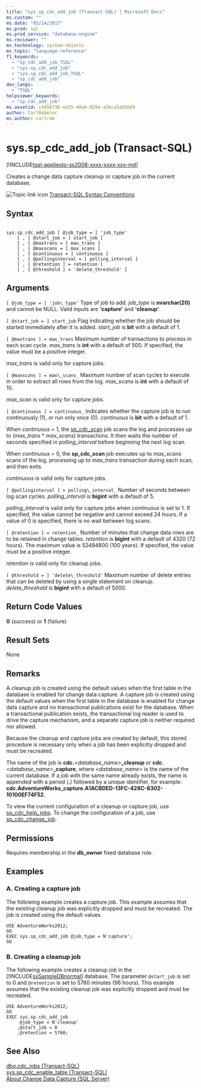 ```yaml
---
title: "sys.sp_cdc_add_job (Transact-SQL) | Microsoft Docs"
ms.custom: ""
ms.date: "03/14/2017"
ms.prod: sql
ms.prod_service: "database-engine"
ms.reviewer: ""
ms.technology: system-objects
ms.topic: "language-reference"
f1_keywords: 
  - "sp_cdc_add_job_TSQL"
  - "sys.sp_cdc_add_job"
  - "sys.sp_cdc_add_job_TSQL"
  - "sp_cdc_add_job"
dev_langs: 
  - "TSQL"
helpviewer_keywords: 
  - "sp_cdc_add_job"
ms.assetid: c4458738-ed25-40a6-8294-a26ca5a05bd9
author: CarlRabeler
ms.author: carlrab
---
```

# sys.sp_cdc_add_job (Transact-SQL)
[!INCLUDE[tsql-appliesto-ss2008-xxxx-xxxx-xxx-md](../../includes/tsql-appliesto-ss2008-xxxx-xxxx-xxx-md.md)]

  Creates a change data capture cleanup or capture job in the current database.  
  
 ![Topic link icon](../../database-engine/configure-windows/media/topic-link.gif "Topic link icon") [Transact-SQL Syntax Conventions](../../t-sql/language-elements/transact-sql-syntax-conventions-transact-sql.md)  
  
## Syntax  
  
```  
  
sys.sp_cdc_add_job [ @job_type = ] 'job_type'  
    [ , [ @start_job = ] start_job ]   
    [ , [ @maxtrans = ] max_trans ]   
    [ , [ @maxscans = ] max_scans ]   
    [ , [ @continuous = ] continuous ]   
    [ , [ @pollinginterval = ] polling_interval ]   
    [ , [ @retention ] = retention ]   
    [ , [ @threshold ] = 'delete_threshold' ]  
```  
  
## Arguments  
`[ @job_type = ] 'job\_type'`
 Type of job to add. *job_type* is **nvarchar(20)** and cannot be NULL. Valid inputs are **'capture'** and **'cleanup'**.  
  
`[ @start_job = ] start_job`
 Flag indicating whether the job should be started immediately after it is added. *start_job* is **bit** with a default of 1.  
  
`[ @maxtrans ] = max_trans`
 Maximum number of transactions to process in each scan cycle. *max_trans* is **int** with a default of 500. If specified, the value must be a positive integer.  
  
 *max_trans* is valid only for capture jobs.  
  
`[ @maxscans ] = max\_scans_`
 Maximum number of scan cycles to execute in order to extract all rows from the log. *max_scans* is **int** with a default of 10.  
  
 *max_scan* is valid only for capture jobs.  
  
`[ @continuous ] = continuous_`
 Indicates whether the capture job is to run continuously (1), or run only once (0). *continuous* is **bit** with a default of 1.  
  
 When *continuous* = 1, the [sp_cdc_scan](../../relational-databases/system-stored-procedures/sys-sp-cdc-scan-transact-sql.md) job scans the log and processes up to (*max_trans* \* *max_scans*) transactions. It then waits the number of seconds specified in *polling_interval* before beginning the next log scan.  
  
 When *continuous* = 0, the **sp_cdc_scan** job executes up to *max_scans* scans of the log, processing up to *max_trans* transaction during each scan, and then exits.  
  
 *continuous* is valid only for capture jobs.  
  
`[ @pollinginterval ] = polling\_interval_`
 Number of seconds between log scan cycles. *polling_interval* is **bigint** with a default of 5.  
  
 *polling_interval* is valid only for capture jobs when *continuous* is set to 1. If specified, the value cannot be negative and cannot exceed 24 hours. If a value of 0 is specified, there is no wait between log scans.  
  
`[ @retention ] = retention_`
 Number of minutes that change data rows are to be retained in change tables. *retention* is **bigint** with a default of 4320 (72 hours). The maximum value is 52494800 (100 years). If specified, the value must be a positive integer.  
  
 *retention* is valid only for cleanup jobs.  
  
`[ @threshold = ] 'delete\_threshold'`
 Maximum number of delete entries that can be deleted by using a single statement on cleanup. *delete_threshold* is **bigint** with a default of 5000.  
  
## Return Code Values  
 **0** (success) or **1** (failure)  
  
## Result Sets  
 None  
  
## Remarks  
 A cleanup job is created using the default values when the first table in the database is enabled for change data capture. A capture job is created using the default values when the first table in the database is enabled for change data capture and no transactional publications exist for the database. When a transactional publication exists, the transactional log reader is used to drive the capture mechanism, and a separate capture job is neither required nor allowed.  
  
 Because the cleanup and capture jobs are created by default, this stored procedure is necessary only when a job has been explicitly dropped and must be recreated.  
  
 The name of the job is **cdc.**_\<database\_name\>_**\_cleanup** or **cdc.**_\<database\_name\>_**\_capture**, where *<database_name>* is the name of the current database. If a job with the same name already exists, the name is appended with a period (**.**) followed by a unique identifier, for example: **cdc.AdventureWorks_capture.A1ACBDED-13FC-428C-8302-10100EF74F52**.  
  
 To view the current configuration of a cleanup or capture job, use [sp_cdc_help_jobs](../../relational-databases/system-stored-procedures/sys-sp-cdc-help-jobs-transact-sql.md). To change the configuration of a job, use [sp_cdc_change_job](../../relational-databases/system-stored-procedures/sys-sp-cdc-change-job-transact-sql.md).  
  
## Permissions  
 Requires membership in the **db_owner** fixed database role.  
  
## Examples  
  
### A. Creating a capture job  
 The following example creates a capture job. This example assumes that the existing cleanup job was explicitly dropped and must be recreated. The job is created using the default values.  
  
```  
USE AdventureWorks2012;  
GO  
EXEC sys.sp_cdc_add_job @job_type = N'capture';  
GO  
```  
  
### B. Creating a cleanup job  
 The following example creates a cleanup job in the [!INCLUDE[ssSampleDBnormal](../../includes/sssampledbnormal-md.md)] database. The parameter `@start_job` is set to 0 and `@retention` is set to 5760 minutes (96 hours). This example assumes that the existing cleanup job was explicitly dropped and must be recreated.  
  
```  
USE AdventureWorks2012;  
GO  
EXEC sys.sp_cdc_add_job  
     @job_type = N'cleanup'  
    ,@start_job = 0  
    ,@retention = 5760;  
```  
  
## See Also  
 [dbo.cdc_jobs &#40;Transact-SQL&#41;](../../relational-databases/system-tables/dbo-cdc-jobs-transact-sql.md)   
 [sys.sp_cdc_enable_table &#40;Transact-SQL&#41;](../../relational-databases/system-stored-procedures/sys-sp-cdc-enable-table-transact-sql.md)   
 [About Change Data Capture &#40;SQL Server&#41;](../../relational-databases/track-changes/about-change-data-capture-sql-server.md)  
  
  
